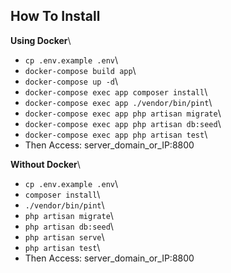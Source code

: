 ## How To Install

**Using Docker**\
 - `cp .env.example .env`\
 - `docker-compose build app`\
 - `docker-compose up -d`\
 - `docker-compose exec app composer install`\
 - `docker-compose exec app ./vendor/bin/pint`\
 - `docker-compose exec app php artisan migrate`\
 - `docker-compose exec app php artisan db:seed`\
 - `docker-compose exec app php artisan test`\
 - Then Access: server_domain_or_IP:8800
  
**Without Docker**\
 - `cp .env.example .env`\
 - `composer install`\
 - `./vendor/bin/pint`\
 - `php artisan migrate`\
 - `php artisan db:seed`\
 - `php artisan serve`\
 - `php artisan test`\
 - Then Access: server_domain_or_IP:8800

